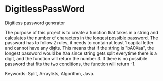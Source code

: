 # DigitlessPassWord
Digitless password generator

The purpose of this project is to create a function that takes in a string and calculates the number of characters in the longest possible password.
The password has to follow 2 rules, it needs to contain at least 1 capital letter and cannot have any digits. This means that 
if the string is "bA0Xaa", the longest password would be Xaa since string gets split everytime there is a digit, and the function
will return the number 3. If there is no possibile password that fits the two conditions, the function will return -1. 

Keywords: Split, Arraylists, Algorithm, Java. 

